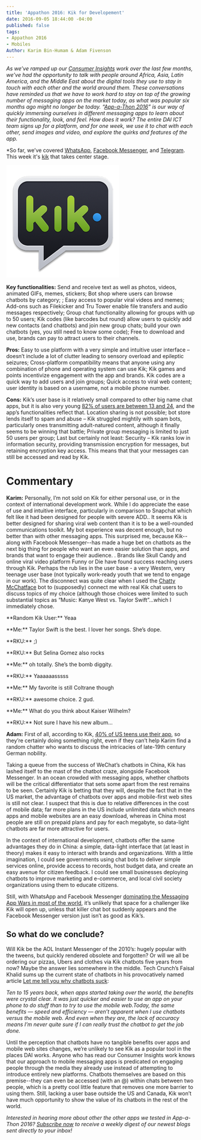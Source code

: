 ```yaml
---
title: 'Appathon 2016: Kik for Developement'
date: 2016-09-05 18:44:00 -04:00
published: false
tags:
- Appathon 2016
- Mobiles
Author: Karim Bin-Humam & Adam Fivenson
---
```


*As we’ve ramped up our [Consumer Insights](http://dai-global-digital.com/tags/?tag=consumer-insights) work over the last few months, we’ve had the opportunity to talk with people around Africa, Asia, Latin America, and the Middle East about the digital tools they use to stay in touch with each other and the world around them. These conversations have reminded us that we have to work hard to stay on top of the growing number of messaging apps on the market today, as what was popular six months ago might no longer be today. “[App-a-Thon 2016](http://dai-global-digital.com/tags/?tag=appathon-2016)” is our way of quickly immersing ourselves in different messaging apps to learn about their functionality, look, and feel. How does it work? The entire DAI ICT team signs up for a platform, and for one week, we use it to chat with each other, send images and video, and explore the quirks and features of the app.*

*So far, we’ve covered [WhatsApp](http://dai-global-digital.com/whatsapp-appathon-2016.html), [Facebook Messenger](http://dai-global-digital.com/facebook-messenger.html), and [Telegram](http://dai-global-digital.com/app-a-thon-2016-telegram-for-development.html). This week it's [kik](https://www.kik.com/) that takes center stage. 

<!--more-->

![unnamed.png](/uploads/unnamed.png)

**Key functionalities:** Send and receive text as well as photos, videos, animated GIFs, memes, stickers; Bot shop where users can browse chatbots by category; ; Easy access to popular viral videos and memes; Add-ons such as Filekicker and Tru Tower enable file transfers and audio messages respectively; Group chat functionality allowing for groups with up to 50 users; Kik codes (like barcodes but round) allow users to quickly add new contacts (and chatbots) and join new group chats; build your own chatbots (yes, you still need to know some code); Free to download and use, brands can pay to attract users to their channels. 

**Pros:** Easy to use platform with a very simple and intuitive user interface – doesn’t include a lot of clutter leading to sensory overload and epileptic seizures; Cross-platform compatibility means that anyone using any combination of phone and operating system can use Kik; Kik games and points incentivize engagement with the app and brands. Kik codes are a quick way to add users and join groups; Quick access to viral web content; user identity is based on a username, not a mobile phone number.  
 
**Cons:** Kik’s user base is it relatively small compared to other big name chat apps, but it is also very young [82% of users are between 13 and 24](https://www.kik.com/assets/Uploads/Kik-200M-One-Pager.pdf), and the app’s functionalities reflect that. Location sharing is not possible; bot store lends itself to spam and abuse – Kik struggled mightily with spam bots, particularly ones transmitting adult-natured content, although it finally seems to be winning that battle; Private group messaging is limited to just 50 users per group; Last but certainly not least: Security – Kik ranks low in information security, providing transmission encryption for messages, but retaining encryption key access. This means that that your messages can still be accessed and read by Kik.

# **Commentary**

**Karim:** Personally, I’m not sold on Kik for either personal use, or in the context of international development work. While I do appreciate the ease of use and intuitive interface, particularly in comparison to Snapchat which felt like it had been designed for people with severe ADD..  It seems Kik is better designed for sharing viral web content than it is to be a well-rounded communications toolkit. My bot experience was decent enough, but no better than with other messaging apps. This surprised me, because Kik--along with Facebook Messenger--has made a huge bet on chatbots as the next big thing for people who want an even easier solution than apps, and brands that want to engage their audience. . Brands like Skull Candy and online viral video platform Funny or Die have found success reaching users through Kik. Perhaps the rub lies in the user base - a very Western, very teenage user base (not typically work-ready youth that we tend to engage in our work).  The disconnect was quite clear when I used the [Chatty McChatface](http://www.chattymcchatface.com/) bot to (supposedly) connect me with real Kik chat users to discuss topics of my choice (although those choices were limited to such substantial topics as  “Music: Kanye West vs. Taylor Swift”...which I immediately chose.

<div>
<p>**Random Kik User:** Yeaa
<p>**Me:** Taylor Swift is the best. I lover her songs. She’s dope.
<p>**RKU:** ;)
<p>**RKU:** But Selina Gomez also rocks
<p>**Me:** oh totally. She’s the bomb diggity.
<p>**RKU:** Yaaaaaasssss
<p>**Me:** My favorite is still Coltrane though
<p>**RKU:** awesome choice. 2 gud.
<p>**Me:** What do you think about Kaiser Wilhelm?
<p>**RKU:**  Not sure I have his new album...
</div>

**Adam:** First of all, according to Kik, [40% of US teens use their app](https://blog.kik.com/2015/05/13/when-teens-use-kik/), so they’re certainly doing something right, even if they can’t help Karim find a random chatter who wants to discuss the intricacies of late-19th century German nobility. 

Taking a queue from the success of WeChat’s chatbots in China, Kik has lashed itself to the mast of the chatbot craze, alongside Facebook Messenger. In an ocean crowded with messaging apps, whether chatbots will be the critical differentiator that sets some apart from the rest remains to be seen. Certainly Kik is betting that they will, despite the fact that in the US market, the advantage of chatbots over apps and mobile-first web sites is still not clear. I suspect that this is due to relative differences in the cost of mobile data; far more plans in the US include unlimited data which means apps and mobile websites are an easy download, whereas in China most people are still on prepaid plans and pay for each megabyte, so data-light chatbots are far more attractive for users. 

In the context of international development, chatbots offer the same advantages they do in China: a simple, data-light interface that (at least in theory) makes it easy to interact with brands and organizations. With a little imagination, I could see governments using chat bots to deliver simple services online, provide access to records, host budget data, and create an easy avenue for citizen feedback. I could see small businesses deploying chatbots to improve marketing and e-commerce, and local civil society organizations using them to educate citizens. 

Still, with WhatsApp and Facebook Messenger [dominating the Messaging App Wars in most of the world](https://www.similarweb.com/blog/worldwide-messaging-apps), it’s unlikely that space for a challenger like Kik will open up, unless that killer chat bot suddenly appears and the Facebook Messenger version just isn’t as good as Kik’s. 
 
## So what do we conclude?
 
Will Kik be the AOL Instant Messenger of the 2010’s: hugely popular with the tweens, but quickly rendered obsolete and forgotten? Or will we all be ordering our pizzas, Ubers and clothes via Kik chatbots five years from now? Maybe the answer lies somewhere in the middle. Tech Crunch’s Faisal Khalid sums up the current state of chatbots in his provocatively named article [Let me tell you why chatbots suck](https://techcrunch.com/2016/05/29/why-do-chatbots-suck/): 

*Ten to 15 years back, when apps started taking over the world, the benefits were crystal clear. It was just quicker and easier to use an app on your phone to do stuff than to try to use the mobile web.Today, the same benefits — speed and efficiency — aren’t apparent when I use chatbots versus the mobile web. And even when they are, the lack of accuracy means I’m never quite sure if I can really trust the chatbot to get the job done.*

Until the perception that chatbots have no tangible benefits over apps and mobile web sites changes, we’re unlikely to see Kik as a popular tool in the places DAI works. Anyone who has read our Consumer Insights work knows that our approach to mobile messaging apps is predicated on engaging people through the media they already use instead of attempting to introduce entirely new platforms. Chatbots themselves are based on this premise--they can even be accessed (with an @) within chats between two people, which is a pretty cool little feature that removes one more barrier to using them. Still, lacking a user base outside the US and Canada, Kik won’t have much opportunity to show the value of its chatbots in the rest of the world. 

 *Interested in hearing more about other the other apps we tested in App-a-Thon 2016? [Subscribe now](https://confirmsubscription.com/h/r/066AFBA15492935C) to receive a weekly digest of our newest blogs sent directly to your inbox!*